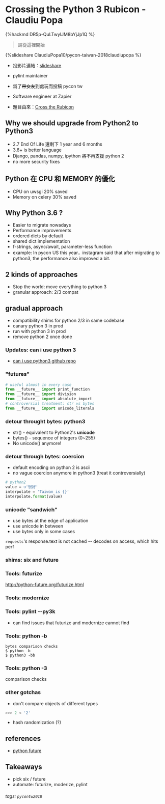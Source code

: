 # Crossing the Python 3 Rubicon - Claudiu Popa

{%hackmd DR5p-QuLTwylJM8bYjJp1Q %}

> 請從這裡開始

{%slideshare ClaudiuPopa10/pycon-taiwan-2018claudiupopa %}

- 投影片連結：[slideshare](https://www.slideshare.net/ClaudiuPopa10/pycon-taiwan-2018claudiupopa)

- pylint maintainer
- 爲了~~帶女友~~到處玩而投稿 pycon tw
- Software engineer at Zapier

- 題目由來：[Cross the Rubicon](https://en.wikipedia.org/wiki/Crossing_the_Rubicon)

## Why we should upgrade from Python2 to Python3
- 2.7 End Of Life 還剩下 1 year and 6 months
- 3.6+ is better language
- Django, pandas, numpy, ipython 將不再支援 python 2 
- no more security fixes

## Python 在 CPU 和 MEMORY 的優化
- CPU on uwsgi 20% saved
- Memory on celery 30% saved

## Why Python 3.6 ?
* Easier to migrate nowadays
* Performance improvements
* ordered dicts by default
* shared dict implementation
* f-strings, async/await, parameter-less function
* example: In pycon US this year，instagram said that after migrating to python3, the performance also improved a bit.

## 2 kinds of approaches 
* Stop the world: move everything to python 3
* granular approach: 2/3 compat

## gradual approach
* compatibility shims for python 2/3 in same codebase
* canary python 3 in prod
* run with python 3 in prod
* remove python 2 once done

### Updates: can i use python 3
- [can i use python3 github repo](https://github.com/brettcannon/caniusepython3)

### "futures"
```python
# useful almost in every case
from __future__ import print_function
from __future__ import division
from __future__ import absolute_import
# controversial treatment: str vs bytes
from __future__ import unicode_literals
```

### detour throught bytes: python3
* str() - equivalent to Python2's **unicode**
* bytes() - sequence of integers (0~255)
* No unicode() anymore!


### detour through bytes: coercion
* default encoding on python 2 is ascii
* no vague coercion anymore in python3 (treat it controversially)

```python
# python2
value = u'很好'
interpolate = 'Taiwan is {}'
interpolate.format(value)
```

### unicode "sandwich"
* use bytes at the edge of application
* use unicode in between
* use bytes only in some cases

```requests```'s response.text is not cached -- decodes on access, which hits perf 


### shims: six and future

### Tools: futurize
http://python-future.org/futurize.html

### Tools: modernize

### Tools: pylint --py3k
* can find issues that futurize and modernize cannot find

### Tools: python -b
```
bytes comparison checks
$ python -b
$ python3 -bb
```

### Tools: python -3
comparison checks

### other gotchas
* don't compare objects of different types

```python
>>> 2 < '2'
```
* hash randomization (?)

## references

* [python future](http://python-future.org/compatible_idioms.html)

## Takeaways
* pick six / future
* automate: futurize, moderize, pylint


###### tags: `pycontw2018`

